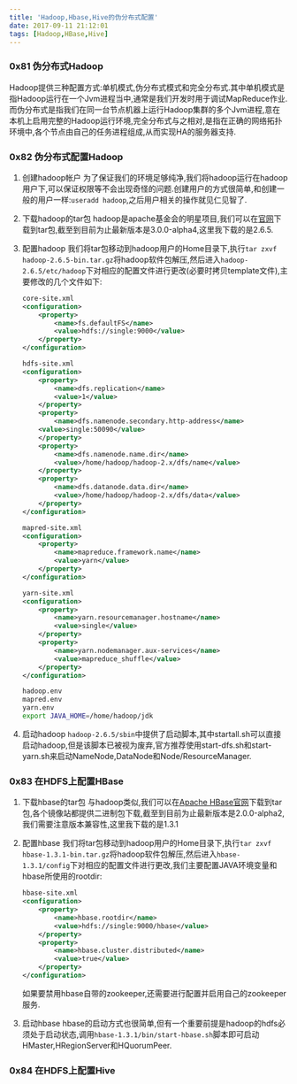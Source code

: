 ```yaml
---
title: 'Hadoop,Hbase,Hive的伪分布式配置'
date: 2017-09-11 21:12:01
tags: [Hadoop,HBase,Hive]
---
```


### 0x81 伪分布式Hadoop
Hadoop提供三种配置方式:单机模式,伪分布式模式和完全分布式.其中单机模式是指Hadoop运行在一个Jvm进程当中,通常是我们开发时用于调试MapReduce作业.而伪分布式是指我们在同一台节点机器上运行Hadoop集群的多个Jvm进程,意在本机上启用完整的Hadoop运行环境,完全分布式与之相对,是指在正确的网络拓扑环境中,各个节点由自己的任务进程组成,从而实现HA的服务器支持.

### 0x82 伪分布式配置Hadoop
1. 创建hadoop帐户
    为了保证我们的环境足够纯净,我们将hadoop运行在hadoop用户下,可以保证权限等不会出现奇怪的问题.创建用户的方式很简单,和创建一般的用户一样:`useradd hadoop`,之后用户相关的操作就见仁见智了.

2. 下载hadoop的tar包
    hadoop是apache基金会的明星项目,我们可以在[官网](http://hadoop.apache.org/releases.html)下载到tar包,截至到目前为止最新版本是3.0.0-alpha4,这里我下载的是2.6.5.

3. 配置hadoop
    我们将tar包移动到hadoop用户的Home目录下,执行`tar zxvf hadoop-2.6.5-bin.tar.gz`将hadoop软件包解压,然后进入`hadoop-2.6.5/etc/hadoop`下对相应的配置文件进行更改(必要时拷贝template文件),主要修改的几个文件如下:
    ```XML
    core-site.xml
    <configuration>
        <property>
            <name>fs.defaultFS</name>
            <value>hdfs://single:9000</value>
        </property>
    </configuration>

    hdfs-site.xml
    <configuration>
        <property>
            <name>dfs.replication</name>
            <value>1</value>
        </property>
        <property>
            <name>dfs.namenode.secondary.http-address</name>
	    <value>single:50090</value>
        </property>
        <property>
            <name>dfs.namenode.name.dir</name>
            <value>/home/hadoop/hadoop-2.x/dfs/name</value>
        </property>
        <property>
            <name>dfs.datanode.data.dir</name>
            <value>/home/hadoop/hadoop-2.x/dfs/data</value>
        </property>
    </configuration>

    mapred-site.xml
    <configuration>
        <property>
            <name>mapreduce.framework.name</name>
            <value>yarn</value>
        </property>
    </configuration>

    yarn-site.xml
    <configuration>
        <property>
            <name>yarn.resourcemanager.hostname</name>
            <value>single</value>
        </property>
        <property>
            <name>yarn.nodemanager.aux-services</name>
            <value>mapreduce_shuffle</value>
        </property>
    </configuration>
    ```
    ```Bash
    hadoop.env
    mapred.env
    yarn.env
    export JAVA_HOME=/home/hadoop/jdk
    ```

4. 启动hadoop
    `hadoop-2.6.5/sbin`中提供了启动脚本,其中startall.sh可以直接启动hadoop,但是该脚本已被视为废弃,官方推荐使用start-dfs.sh和start-yarn.sh来启动NameNode,DataNode和Node/ResourceManager.

### 0x83 在HDFS上配置HBase
1. 下载hbase的tar包
    与hadoop类似,我们可以在[Apache HBase官网](http://www.apache.org/dyn/closer.cgi/hbase/)下载到tar包,各个镜像站都提供二进制包下载,截至到目前为止最新版本是2.0.0-alpha2,我们需要注意版本兼容性,这里我下载的是1.3.1

2. 配置hbase
    我们将tar包移动到hadoop用户的Home目录下,执行`tar zxvf hbase-1.3.1-bin.tar.gz`将hadoop软件包解压,然后进入`hbase-1.3.1/config`下对相应的配置文件进行更改,我们主要配置JAVA环境变量和hbase所使用的rootdir:
    ```XML
    hbase-site.xml
    <configuration>
        <property>
            <name>hbase.rootdir</name>
            <value>hdfs://single:9000/hbase</value>
        </property>
        <property>
            <name>hbase.cluster.distributed</name>
            <value>true</value>
        </property>
    </configuration>
    ```
    如果要禁用hbase自带的zookeeper,还需要进行配置并启用自己的zookeeper服务.

3. 启动hbase
    hbase的启动方式也很简单,但有一个重要前提是hadoop的hdfs必须处于启动状态,调用`hbase-1.3.1/bin/start-hbase.sh`脚本即可启动HMaster,HRegionServer和HQuorumPeer.

### 0x84 在HDFS上配置Hive
